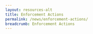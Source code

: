 ```yaml
---
layout: resources-alt
title: Enforcement Actions
permalink: /news/enforcement-actions/
breadcrumb: Enforcement Actions
---
```



